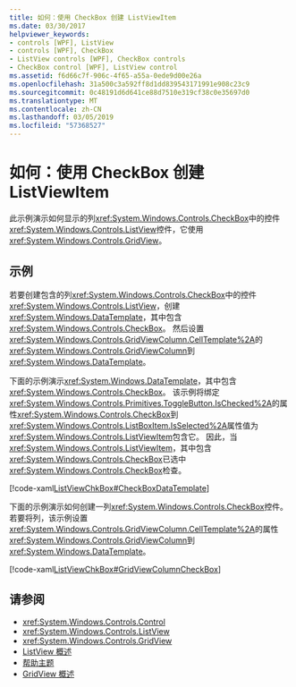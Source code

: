 ```yaml
---
title: 如何：使用 CheckBox 创建 ListViewItem
ms.date: 03/30/2017
helpviewer_keywords:
- controls [WPF], ListView
- controls [WPF], CheckBox
- ListView controls [WPF], CheckBox controls
- CheckBox control [WPF], ListView control
ms.assetid: f6d66c7f-906c-4f65-a55a-0ede9d00e26a
ms.openlocfilehash: 31a500c3a592ff8d1dd839543171991e908c23c9
ms.sourcegitcommit: 0c48191d6d641ce88d7510e319cf38c0e35697d0
ms.translationtype: MT
ms.contentlocale: zh-CN
ms.lasthandoff: 03/05/2019
ms.locfileid: "57368527"
---
```

# <a name="how-to-create-listviewitems-with-a-checkbox"></a>如何：使用 CheckBox 创建 ListViewItem
此示例演示如何显示的列<xref:System.Windows.Controls.CheckBox>中的控件<xref:System.Windows.Controls.ListView>控件，它使用<xref:System.Windows.Controls.GridView>。  
  
## <a name="example"></a>示例  
 若要创建包含的列<xref:System.Windows.Controls.CheckBox>中的控件<xref:System.Windows.Controls.ListView>，创建<xref:System.Windows.DataTemplate>，其中包含<xref:System.Windows.Controls.CheckBox>。 然后设置<xref:System.Windows.Controls.GridViewColumn.CellTemplate%2A>的<xref:System.Windows.Controls.GridViewColumn>到<xref:System.Windows.DataTemplate>。  
  
 下面的示例演示<xref:System.Windows.DataTemplate>，其中包含<xref:System.Windows.Controls.CheckBox>。 该示例将绑定<xref:System.Windows.Controls.Primitives.ToggleButton.IsChecked%2A>的属性<xref:System.Windows.Controls.CheckBox>到<xref:System.Windows.Controls.ListBoxItem.IsSelected%2A>属性值为<xref:System.Windows.Controls.ListViewItem>包含它。 因此，当<xref:System.Windows.Controls.ListViewItem>，其中包含<xref:System.Windows.Controls.CheckBox>已选中<xref:System.Windows.Controls.CheckBox>检查。  
  
 [!code-xaml[ListViewChkBox#CheckBoxDataTemplate](~/samples/snippets/csharp/VS_Snippets_Wpf/ListViewChkBox/CS/window1.xaml#checkboxdatatemplate)]  
  
 下面的示例演示如何创建一列<xref:System.Windows.Controls.CheckBox>控件。 若要将列，该示例设置<xref:System.Windows.Controls.GridViewColumn.CellTemplate%2A>的属性<xref:System.Windows.Controls.GridViewColumn>到<xref:System.Windows.DataTemplate>。  
  
 [!code-xaml[ListViewChkBox#GridViewColumnCheckBox](~/samples/snippets/csharp/VS_Snippets_Wpf/ListViewChkBox/CS/window1.xaml#gridviewcolumncheckbox)]  
  
## <a name="see-also"></a>请参阅
- <xref:System.Windows.Controls.Control>
- <xref:System.Windows.Controls.ListView>
- <xref:System.Windows.Controls.GridView>
- [ListView 概述](listview-overview.md)
- [帮助主题](listview-how-to-topics.md)
- [GridView 概述](gridview-overview.md)
